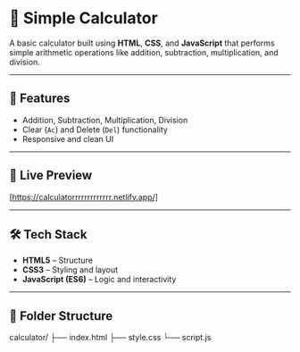 # 🔢 Simple Calculator

A basic calculator built using **HTML**, **CSS**, and **JavaScript** that performs simple arithmetic operations like addition, subtraction, multiplication, and division.

---

## 🧮 Features

- Addition, Subtraction, Multiplication, Division
- Clear (`Ac`) and Delete (`Del`) functionality
- Responsive and clean UI


---



## 🚀 Live Preview

[https://calculatorrrrrrrrrrrrr.netlify.app/] 


---

## 🛠️ Tech Stack

- **HTML5** – Structure
- **CSS3** – Styling and layout
- **JavaScript (ES6)** – Logic and interactivity

---

## 📁 Folder Structure
calculator/
├── index.html
├── style.css
└── script.js
